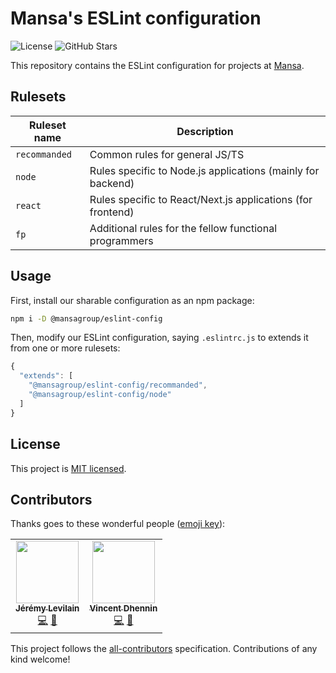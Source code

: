 # Mansa's ESLint configuration

![License](https://img.shields.io/github/license/MansaGroup/eslint-config?style=flat-square) ![GitHub Stars](https://img.shields.io/github/stars/MansaGroup/eslint-config?style=flat-square)

This repository contains the ESLint configuration for projects at [Mansa](https://github.com/MansaGroup).

## Rulesets

| Ruleset name  | Description                                                 |
| ------------- | ----------------------------------------------------------- |
| `recommanded` | Common rules for general JS/TS                              |
| `node`        | Rules specific to Node.js applications (mainly for backend) |
| `react`       | Rules specific to React/Next.js applications (for frontend) |
| `fp`          | Additional rules for the fellow functional programmers      |

## Usage

First, install our sharable configuration as an npm package:

```bash
npm i -D @mansagroup/eslint-config
```

Then, modify our ESLint configuration, saying `.eslintrc.js` to extends it
from one or more rulesets:

```js
{
  "extends": [
    "@mansagroup/eslint-config/recommanded",
    "@mansagroup/eslint-config/node"
  ]
}
```

## License

This project is [MIT licensed](LICENSE.txt).

## Contributors

Thanks goes to these wonderful people ([emoji key](https://allcontributors.org/docs/en/emoji-key)):

<!-- ALL-CONTRIBUTORS-LIST:START - Do not remove or modify this section -->
<!-- prettier-ignore-start -->
<!-- markdownlint-disable -->
<table>
  <tr>
    <td align="center"><a href="https://jeremylvln.fr/"><img src="https://avatars.githubusercontent.com/u/6763873?v=4?s=100" width="100px;" alt=""/><br /><sub><b>Jérémy Levilain</b></sub></a><br /><a href="https://github.com/MansaGroup/eslint-config/commits?author=IamBlueSlime" title="Code">💻</a> <a href="#ideas-IamBlueSlime" title="Ideas, Planning, & Feedback">🤔</a></td>
    <td align="center"><a href="https://github.com/Kawacrepe"><img src="https://avatars.githubusercontent.com/u/40260517?v=4?s=100" width="100px;" alt=""/><br /><sub><b>Vincent Dhennin</b></sub></a><br /><a href="https://github.com/MansaGroup/eslint-config/commits?author=Kawacrepe" title="Code">💻</a> <a href="#ideas-Kawacrepe" title="Ideas, Planning, & Feedback">🤔</a></td>
  </tr>
</table>

<!-- markdownlint-restore -->
<!-- prettier-ignore-end -->

<!-- ALL-CONTRIBUTORS-LIST:END -->

This project follows the [all-contributors](https://github.com/all-contributors/all-contributors) specification. Contributions of any kind welcome!

